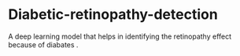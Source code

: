 # Diabetic-retinopathy-detection
 A deep learning model that helps in identifying the retinopathy effect  because of diabates .
